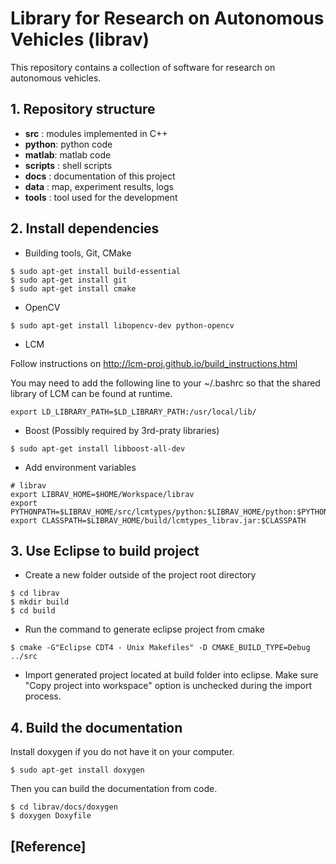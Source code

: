# Library for Research on Autonomous Vehicles (librav)

This repository contains a collection of software for research on autonomous vehicles.

## 1. Repository structure

* **src** : modules implemented in C++
* **python**: python code
* **matlab**: matlab code
* **scripts** : shell scripts
* **docs** : documentation of this project
* **data** : map, experiment results, logs
* **tools** : tool used for the development

## 2. Install dependencies

* Building tools, Git, CMake
```
$ sudo apt-get install build-essential
$ sudo apt-get install git
$ sudo apt-get install cmake
```

* OpenCV
```
$ sudo apt-get install libopencv-dev python-opencv
```

* LCM

Follow instructions on http://lcm-proj.github.io/build_instructions.html

You may need to add the following line to your ~/.bashrc so that the shared library of LCM can be found at runtime.

```
export LD_LIBRARY_PATH=$LD_LIBRARY_PATH:/usr/local/lib/
```

* Boost (Possibly required by 3rd-praty libraries)

```
$ sudo apt-get install libboost-all-dev
```

* Add environment variables
```
# librav
export LIBRAV_HOME=$HOME/Workspace/librav
export PYTHONPATH=$LIBRAV_HOME/src/lcmtypes/python:$LIBRAV_HOME/python:$PYTHONPATH
export CLASSPATH=$LIBRAV_HOME/build/lcmtypes_librav.jar:$CLASSPATH
```

## 3. Use Eclipse to build project

* Create a new folder outside of the project root directory

```
$ cd librav
$ mkdir build
$ cd build
```

* Run the command to generate eclipse project from cmake

```
$ cmake -G"Eclipse CDT4 - Unix Makefiles" -D CMAKE_BUILD_TYPE=Debug ../src
```
* Import generated project located at build folder into eclipse. Make sure "Copy project into workspace" option is unchecked during the import process.

## 4. Build the documentation

Install doxygen if you do not have it on your computer.
```
$ sudo apt-get install doxygen
```

Then you can build the documentation from code.

```
$ cd librav/docs/doxygen
$ doxygen Doxyfile
```

## [Reference]
